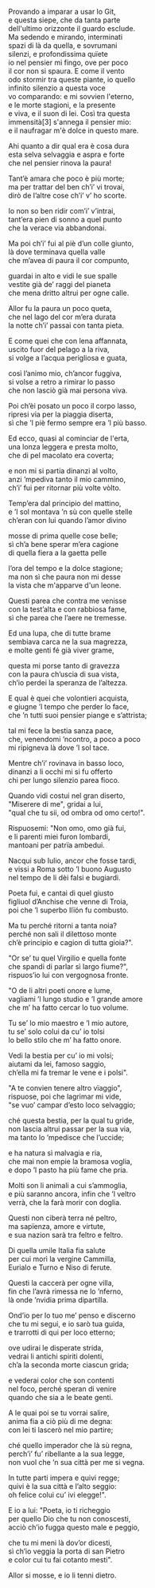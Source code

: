Provando a imparar a usar lo Git,  
e questa siepe, che da tanta parte  
dell'ultimo orizzonte il guardo esclude.  
Ma sedendo e mirando, interminati  
spazi di là da quella, e sovrumani  
silenzi, e profondissima quïete  
io nel pensier mi fingo, ove per poco  
il cor non si spaura. E come il vento  
odo stormir tra queste piante, io quello  
infinito silenzio a questa voce  
vo comparando: e mi sovvien l'eterno,  
e le morte stagioni, e la presente  
e viva, e il suon di lei. Così tra questa  
immensità[3] s'annega il pensier mio:  
e il naufragar m'è dolce in questo mare.

Ahi quanto a dir qual era è cosa dura  
esta selva selvaggia e aspra e forte  
che nel pensier rinova la paura!

Tant’è amara che poco è più morte;  
ma per trattar del ben ch’i’ vi trovai,  
dirò de l’altre cose ch’i’ v’ ho scorte.

Io non so ben ridir com’i’ v’intrai,  
tant’era pien di sonno a quel punto  
che la verace via abbandonai.

Ma poi ch’i’ fui al piè d’un colle giunto,  
là dove terminava quella valle  
che m’avea di paura il cor compunto,

guardai in alto e vidi le sue spalle  
vestite già de’ raggi del pianeta  
che mena dritto altrui per ogne calle.

Allor fu la paura un poco queta,  
che nel lago del cor m’era durata  
la notte ch’i’ passai con tanta pieta.

E come quei che con lena affannata,  
uscito fuor del pelago a la riva,  
si volge a l’acqua perigliosa e guata,

così l’animo mio, ch’ancor fuggiva,  
si volse a retro a rimirar lo passo  
che non lasciò già mai persona viva.

Poi ch’èi posato un poco il corpo lasso,  
ripresi via per la piaggia diserta,  
sì che ’l piè fermo sempre era ’l più basso.

Ed ecco, quasi al cominciar de l'erta,  
una lonza leggera e presta molto,  
che di pel macolato era coverta;

e non mi si partia dinanzi al volto,  
anzi ’mpediva tanto il mio cammino,  
ch’i’ fui per ritornar più volte vòlto.

Temp’era dal principio del mattino,  
e ’l sol montava ’n sù con quelle stelle  
ch’eran con lui quando l’amor divino

mosse di prima quelle cose belle;  
sì ch’a bene sperar m’era cagione  
di quella fiera a la gaetta pelle

l’ora del tempo e la dolce stagione;  
ma non sì che paura non mi desse  
la vista che m'apparve d'un leone.

Questi parea che contra me venisse  
con la test’alta e con rabbiosa fame,  
sì che parea che l’aere ne tremesse.

Ed una lupa, che di tutte brame  
sembiava carca ne la sua magrezza,  
e molte genti fé già viver grame,

questa mi porse tanto di gravezza  
con la paura ch’uscia di sua vista,  
ch’io perdei la speranza de l’altezza.

E qual è quei che volontieri acquista,  
e giugne ’l tempo che perder lo face,  
che ’n tutti suoi pensier piange e s’attrista;

tal mi fece la bestia sanza pace,  
che, venendomi ’ncontro, a poco a poco  
mi ripigneva là dove ’l sol tace.

Mentre ch’i’ rovinava in basso loco,  
dinanzi a li occhi mi si fu offerto  
chi per lungo silenzio parea fioco.

Quando vidi costui nel gran diserto,  
"Miserere di me", gridai a lui,  
"qual che tu sii, od ombra od omo certo!".

Rispuosemi: "Non omo, omo già fui,  
e li parenti miei furon lombardi,  
mantoani per patrïa ambedui.

Nacqui sub Iulio, ancor che fosse tardi,  
e vissi a Roma sotto ’l buono Augusto  
nel tempo de li dèi falsi e bugiardi.

Poeta fui, e cantai di quel giusto  
figliuol d’Anchise che venne di Troia,  
poi che ’l superbo Ilïón fu combusto.

Ma tu perché ritorni a tanta noia?  
perché non sali il dilettoso monte  
ch’è principio e cagion di tutta gioia?".

"Or se’ tu quel Virgilio e quella fonte  
che spandi di parlar sì largo fiume?",  
rispuos’io lui con vergognosa fronte.

"O de li altri poeti onore e lume,  
vagliami ’l lungo studio e ’l grande amore  
che m’ ha fatto cercar lo tuo volume.

Tu se’ lo mio maestro e ’l mio autore,  
tu se’ solo colui da cu’ io tolsi  
lo bello stilo che m’ ha fatto onore.

Vedi la bestia per cu’ io mi volsi;  
aiutami da lei, famoso saggio,  
ch’ella mi fa tremar le vene e i polsi".

"A te convien tenere altro vïaggio",  
rispuose, poi che lagrimar mi vide,  
"se vuo’ campar d’esto loco selvaggio;

ché questa bestia, per la qual tu gride,  
non lascia altrui passar per la sua via,  
ma tanto lo ’mpedisce che l’uccide;

e ha natura sì malvagia e ria,  
che mai non empie la bramosa voglia,  
e dopo ’l pasto ha più fame che pria.

Molti son li animali a cui s’ammoglia,  
e più saranno ancora, infin che ’l veltro  
verrà, che la farà morir con doglia.

Questi non ciberà terra né peltro,  
ma sapïenza, amore e virtute,  
e sua nazion sarà tra feltro e feltro.

Di quella umile Italia fia salute  
per cui morì la vergine Cammilla,  
Eurialo e Turno e Niso di ferute.

Questi la caccerà per ogne villa,  
fin che l’avrà rimessa ne lo ’nferno,  
là onde ’nvidia prima dipartilla.

Ond’io per lo tuo me’ penso e discerno  
che tu mi segui, e io sarò tua guida,  
e trarrotti di qui per loco etterno;

ove udirai le disperate strida,  
vedrai li antichi spiriti dolenti,  
ch’a la seconda morte ciascun grida;

e vederai color che son contenti  
nel foco, perché speran di venire  
quando che sia a le beate genti.

A le quai poi se tu vorrai salire,  
anima fia a ciò più di me degna:  
con lei ti lascerò nel mio partire;

ché quello imperador che là sù regna,  
perch’i’ fu’ ribellante a la sua legge,  
non vuol che ’n sua città per me si vegna.

In tutte parti impera e quivi regge;  
quivi è la sua città e l’alto seggio:  
oh felice colui cu’ ivi elegge!".

E io a lui: "Poeta, io ti richeggio  
per quello Dio che tu non conoscesti,  
acciò ch’io fugga questo male e peggio,

che tu mi meni là dov’or dicesti,  
sì ch’io veggia la porta di san Pietro  
e color cui tu fai cotanto mesti".

Allor si mosse, e io li tenni dietro.
